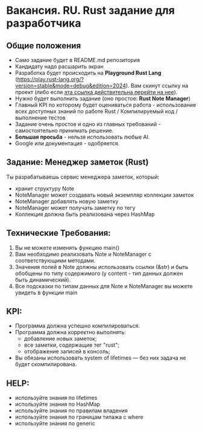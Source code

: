 # Вакансия. RU. Rust задание для разработчика

## Общие положения
- Cамо задание будет в README.md репозитория
- Кандидату надо расшарить экран
- Разработка будет происходить на **Playground Rust Lang** (https://play.rust-lang.org/?version=stable&mode=debug&edition=2024). Вам скинут ссылку на проект (либо если [эта ссылка действительна перейти на нее](https://play.rust-lang.org/?version=stable&mode=debug&edition=2024&gist=eb6c5dbd56c6d3bd8e796b86c28f912b)). 
- Нужно будет выполнить задание (оно простое: **Rust Note Manager**)
- Главный KPI по которому будет оцениваться работа - использование всех доступных знаний по работе Rust / Компилируемый код / выполнение тестов
- Задание очень простое и одно из главных требований - самостоятельно принимать решение.
- **Большая просьба** - нельзя использовать любые AI. 
- Google или документация - одобряется.

## Задание: Менеджер заметок (Rust)
Ты разрабатываешь сервис менеджера заметок, который:
- хранит структуру Note  
- NoteManager может создавать новый экземпляр коллекции заметок
- NoteManager добавлять новую заметку
- NoteManager может получать заметку по тегу
- Коллекция должна быть реализована через HashMap

## Технические Требования:
1. Вы не можете изменять функцию main()
2. Вам необходимо реализовать Note и NoteManager с соответствующими методами.
3. Значения полей в Note должны использовать ссылки (&str) и быть обобщены по типу содержимого (у content - тип данных должен быть динамический).
4. Все подсказки по типам данных для Note и NoteManager вы можете увидеть в функции main

## KPI:
- Программа должна успешно компилироваться.
- Программа должна корректно выполнять:
    - добавление новых заметок;
    - все заметки, содержащие тег "rust";
    - отображение записей в консоль; 
- Вы обязаны использовать system of lifetimes — без них задача не будет скомпилирована.

## HELP: 
- используйте знания по lifetimes
- используйте знания по HashMap
- используйте знания по правилам владения
- используйте знания по границам типажа с where
- используйте знания по generic
